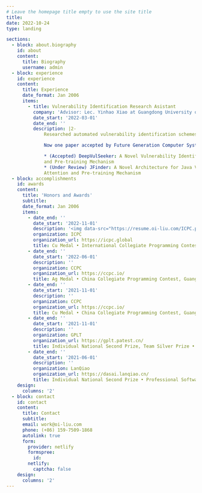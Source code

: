 ```yaml
---
# Leave the homepage title empty to use the site title
title:
date: 2022-10-24
type: landing

sections:
  - block: about.biography
    id: about
    content:
      title: Biography
      username: admin
  - block: experience
    id: experience
    content:
      title: Experience
      date_format: Jan 2006
      items:
        - title: Vulnerability Identification Research Asistant
          company: 'Advisor: Lec. Yinhao Xiao at Guangdong University of Finance and Economics'
          date_start: '2022-03-01'
          date_end: ''
          description: |2-
              Researched automated vulnerability identification schemes. In the research group I was mainly responsible for replication and comparison of similar papers as well as writing processing programs to extract data such as AST, CFG, and PDG from source code according to the needs of the group.

              Now one paper accepted by Future Generation Computer Systems, and one is under review: 

              * (Accepted) DeepVulSeeker: A Novel Vulnerability Identification Framework via Code Graph Structure
              and Pre-training Mechanism
              * (Under Review) JFinder: A Novel Architecture for Java Vulnerability Identification Based Quad Self-
              Attention and Pre-training Mechanism
  - block: accomplishments
    id: awards
    content:
      title: 'Honors and Awards'
      subtitle:
      date_format: Jan 2006
      items:
        - date_end: ''
          date_start: '2022-11-01'
          description: '<img data-src="https://resume.oi-liu.com/ICPC.png" alt="ICPC" style="height: 60px;" class="lazyload">'
          organization: ICPC
          organization_url: https://icpc.global
          title: Cu Medal • International Collegiate Programming Contest, Xi’an Site
        - date_end: ''
          date_start: '2022-06-01'
          description: ''
          organization: CCPC
          organization_url: https://ccpc.io/
          title: Ag Medal • China Collegiate Programming Contest, Guangdong Province
        - date_end: ''
          date_start: '2021-11-01'
          description: ''
          organization: CCPC
          organization_url: https://ccpc.io/
          title: Cu Medal • China Collegiate Programming Contest, Guangzhou Site
        - date_end: ''
          date_start: '2021-11-01'
          description: ''
          organization: GPLT
          organization_url: https://gplt.patest.cn/
          title: Individual National Second Prize, Team Silver Prize • GPLT
        - date_end: ''
          date_start: '2021-06-01'
          description: ''
          organization: LanQiao
          organization_url: https://dasai.lanqiao.cn/
          title: Individual National Second Prize • Professional Software Engineering, Lan Qiao Cup
    design:
      columns: '2'
  - block: contact
    id: contact
    content:
      title: Contact
      subtitle:
      email: work@oi-liu.com
      phone: (+86) 159-7509-1868
      autolink: true
      form:
        provider: netlify
        formspree:
          id:
        netlify:
          captcha: false
    design:
      columns: '2'
---
```

